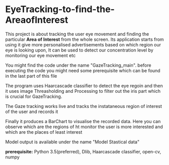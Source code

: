 # EyeTracking-to-find-the-AreaofInterest

This project is about tracking the user eye movement and finding the particular **Area of Interest** from the whole screen. Its application starts from using it give more personalised advertisements based on which region our eye is looking upon, It can be used to detect our concentration level by monitoring our eye movement etc


You might find the code under the name "GazeTracking_main". before executing the code you might need some prerequisite which can be found in the last part of this file

The program uses Haarcascade classifier to detect the eye regoin and then it uses image Threasholding and Processing to filter out the iris part which is crucial for GazeTracking.

The Gaze tracking works live and tracks the instataneous region of interest of the user and records it

Finally it produces a BarChart to visualise the recorded data. Here you can observe which are the regions of ht monitor the user is more interested and which are the places of least interest

Model output is available under the name "Model Stastical data"







**prerequisite:** Python 3.5(preferred), Dlib, Haarcascade classifier, open-cv, numpy


